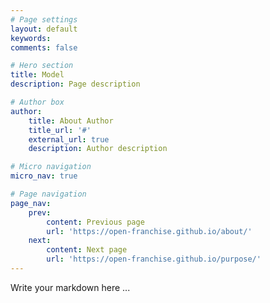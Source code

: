 ```yaml
---
# Page settings
layout: default
keywords:
comments: false

# Hero section
title: Model
description: Page description

# Author box
author:
    title: About Author
    title_url: '#'
    external_url: true
    description: Author description

# Micro navigation
micro_nav: true

# Page navigation
page_nav:
    prev:
        content: Previous page
        url: 'https://open-franchise.github.io/about/'
    next:
        content: Next page
        url: 'https://open-franchise.github.io/purpose/'
---
```


Write your markdown here ...
